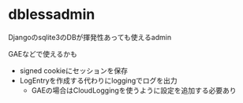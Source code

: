 # dblessadmin

Djangoのsqlite3のDBが揮発性あっても使えるadmin

GAEなどで使えるかも

- signed cookieにセッションを保存
- LogEntryを作成する代わりにloggingでログを出力
    - GAEの場合はCloudLoggingを使うように設定を追加する必要あり
